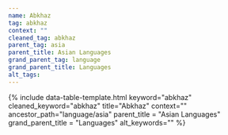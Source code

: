 ```yaml
---
name: Abkhaz
tag: abkhaz
context: ""
cleaned_tag: abkhaz
parent_tag: asia
parent_title: Asian Languages
grand_parent_tag: language
grand_parent_title: Languages
alt_tags: 
---
```


{% include data-table-template.html 
  keyword="abkhaz" 
  cleaned_keyword="abkhaz" 
  title="Abkhaz"
  context=""
  ancestor_path="language/asia" 
  parent_title = "Asian Languages"
  grand_parent_title = "Languages"
  alt_keywords=""
%}

